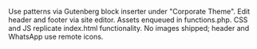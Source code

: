 Use patterns via Gutenberg block inserter under "Corporate Theme". Edit header and footer via site editor. Assets enqueued in functions.php. CSS and JS replicate index.html functionality.
No images shipped; header and WhatsApp use remote icons.
